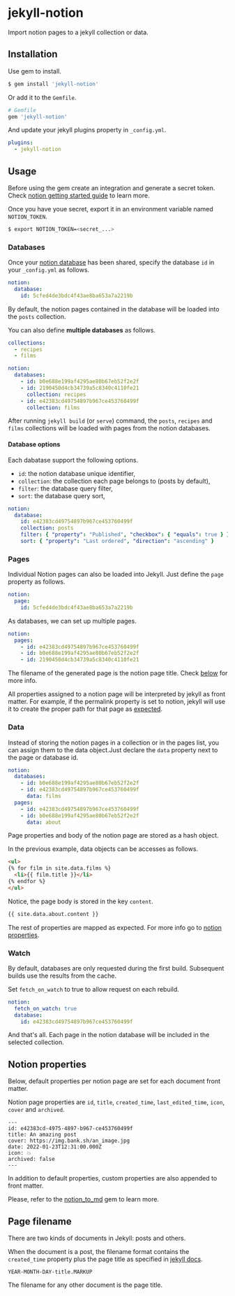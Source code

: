 # jekyll-notion

Import notion pages to a jekyll collection or data.

## Installation

Use gem to install.
```bash
$ gem install 'jekyll-notion'
```

Or add it to the `Gemfile`.
```ruby
# Gemfile
gem 'jekyll-notion'
```

And update your jekyll plugins property in `_config.yml`.

```yml
plugins:
  - jekyll-notion
```

## Usage

Before using the gem create an integration and generate a secret token. Check [notion getting started guide](https://developers.notion.com/docs/getting-started) to learn more.

Once you have youe secret, export it in an environment variable named `NOTION_TOKEN`.

```bash
$ export NOTION_TOKEN=<secret_...>
```

### Databases

Once your [notion database](https://www.notion.so/help/intro-to-databases) has been shared, specify the database `id` in your `_config.yml` as follows.

```yml
notion:
  database:
    id: 5cfed4de3bdc4f43ae8ba653a7a2219b
```

By default, the notion pages contained in the database will be loaded into the `posts` collection.

You can also define __multiple databases__ as follows.

```yml
collections:
  - recipes
  - films

notion:
  databases:
    - id: b0e688e199af4295ae80b67eb52f2e2f
    - id: 2190450d4cb34739a5c8340c4110fe21
      collection: recipes
    - id: e42383cd49754897b967ce453760499f 
      collection: films
```

After running `jekyll build` (or `serve`) command, the `posts`, `recipes` and `films` collections will be loaded with pages from the notion databases. 

#### Database options

Each dabatase support the following options.

* `id`: the notion database unique identifier,
* `collection`: the collection each page belongs to (posts by default),
* `filter`: the database query filter,
* `sort`: the database query sort,

```yml
notion:
  database:
    id: e42383cd49754897b967ce453760499f
    collection: posts
    filter: { "property": "Published", "checkbox": { "equals": true } }
    sort: { "property": "Last ordered", "direction": "ascending" }
```

### Pages

Individual Notion pages can also be loaded into Jekyll. Just define the `page` property as follows.

```yml
notion:
  page:
    id: 5cfed4de3bdc4f43ae8ba653a7a2219b
```

As databases, we can set up multiple pages.

```yaml
notion:
  pages:
    - id: e42383cd49754897b967ce453760499f
    - id: b0e688e199af4295ae80b67eb52f2e2f
    - id: 2190450d4cb34739a5c8340c4110fe21
```

The filename of the generated page is the notion page title. Check [below](#page-filename) for more info.

All properties assigned to a notion page will be interpreted by jekyll as front matter. For example, if the permalink property is set to notion, jekyll will use it to create the proper path for that page as [expected](https://jekyllrb.com/docs/permalinks/#front-matter).

### Data

Instead of storing the notion pages in a collection or in the pages list, you can assign them to the data object.Just declare the `data` property next to the page or database id.

```yml
notion:
  databases:
    - id: b0e688e199af4295ae80b67eb52f2e2f
    - id: e42383cd49754897b967ce453760499f
      data: films
  pages:
    - id: e42383cd49754897b967ce453760499f
    - id: b0e688e199af4295ae80b67eb52f2e2f
      data: about
```

Page properties and body of the notion page are stored as a hash object.

In the previous example, data objects can be accesses as follows.

```html
<ul>
{% for film in site.data.films %}
  <li>{{ film.title }}</li>
{% endfor %}
</ul>
```

Notice, the page body is stored in the key `content`.

```html
{{ site.data.about.content }}
```

The rest of properties are mapped as expected. For more info go to [notion properties](#notion-properties).

### Watch

By default, databases are only requested during the first build. Subsequent builds use the results from the cache.

Set `fetch_on_watch` to true to allow request on each rebuild.

```yml
notion:
  fetch_on_watch: true
  database:
    id: e42383cd49754897b967ce453760499f
```

And that's all. Each page in the notion database will be included in the selected collection.

## Notion properties

Below, default properties per notion page are set for each document front matter.

Notion page properties are `id`, `title`, `created_time`, `last_edited_time`, `icon`, `cover` and `archived`.

```
---
id: e42383cd-4975-4897-b967-ce453760499f
title: An amazing post
cover: https://img.bank.sh/an_image.jpg
date: 2022-01-23T12:31:00.000Z
icon: 💥
archived: false
---
```

In addition to default properties, custom properties are also appended to front matter.

Please, refer to the [notion_to_md](https://github.com/emoriarty/notion_to_md/) gem to learn more.

## Page filename

There are two kinds of documents in Jekyll: posts and others.

When the document is a post, the filename format contains the `created_time` property plus the page title as specified in [jekyll docs](https://jekyllrb.com/docs/posts/#creating-posts).

```
YEAR-MONTH-DAY-title.MARKUP
```

The filename for any other document is the page title.
